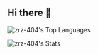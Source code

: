 ## Hi there 👋

<!--
**zrz-404/zrz-404** is a ✨ _special_ ✨ repository because its `README.md` (this file) appears on your GitHub profile.

Here are some ideas to get you started:

- 🔭 I’m currently working on ...
- 🌱 I’m currently learning ...
- 👯 I’m looking to collaborate on ...
- 🤔 I’m looking for help with ...
- 💬 Ask me about ...
- 📫 How to reach me: ...
- 😄 Pronouns: ...
- ⚡ Fun fact: ...
-->

![zrz-404's Top Languages](https://github-readme-stats.vercel.app/api/top-langs/?username=zrz-404&theme=tokyonight&show_icons=true&hide_border=true&layout=compact)
<!-- ![zrz-404's Streak](https://github-readme-streak-stats.herokuapp.com/?user=zrz-404&theme=tokyonight&hide_border=true) -->
![zrz-404's Stats](https://github-readme-stats.vercel.app/api?username=zrz-404&theme=tokyonight&show_icons=true&hide_border=true&count_private=true)
